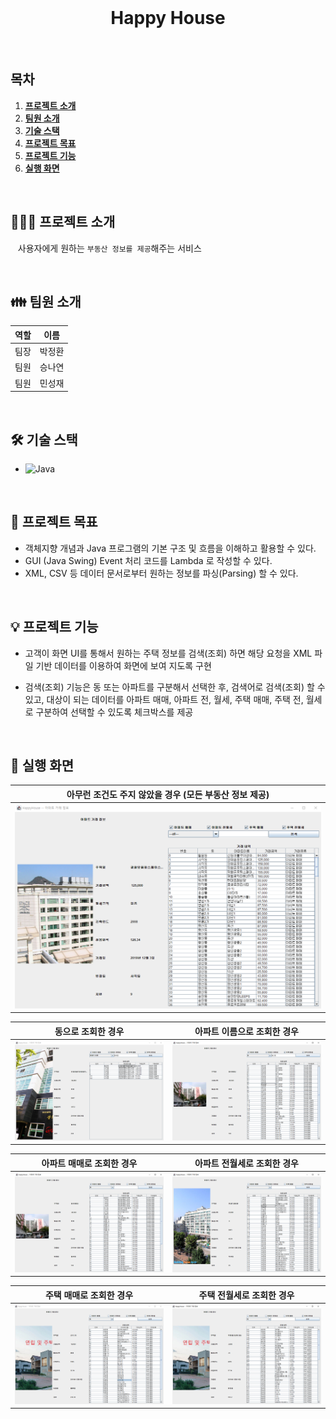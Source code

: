 <br />
<h1 align="center">Happy House</h1>
<br />

## 목차

1. [**프로젝트 소개**](#1)
2. [**팀원 소개**](#2)
3. [**기술 스택**](#3)
4. [**프로젝트 목표**](#4)
5. [**프로젝트 기능**](#5)
6. [**실행 화면**](#6)

<br />

<div id="1"></div>

## 💁🏻‍♂ 프로젝트 소개

&nbsp;&nbsp; 사용자에게 원하는 `부동산 정보를 제공`해주는 서비스

<br />

<div id="2"></div>

## 👪 팀원 소개

| 역할 |  이름  |
| :--: | :----: |
| 팀장 | 박정환 |
| 팀원 | 승나연 |
| 팀원 | 민성재 |

<br />

<div id="3"></div>

## 🛠 기술 스택

- ![Java](https://img.shields.io/badge/-Java-007396?&logo=java&logoColor=white)

<br />

<div id="4"></div>

## 🎯 프로젝트 목표

- 객체지향 개념과 Java 프로그램의 기본 구조 및 흐름을 이해하고 활용할 수 있다.
- GUI (Java Swing) Event 처리 코드를 Lambda 로 작성할 수 있다.
- XML, CSV 등 데이터 문서로부터 원하는 정보를 파싱(Parsing) 할 수 있다.

<br />

<div id="5"></div>

## 💡 프로젝트 기능

- 고객이 화면 UI를 통해서 원하는 주택 정보를 검색(조회) 하면 해당 요청을 XML 파일 기반 데이터를 이용하여 화면에 보여 지도록 구현

- 검색(조회) 기능은 동 또는 아파트를 구분해서 선택한 후, 검색어로 검색(조회) 할 수 있고, 대상이 되는 데이터를 아파트 매매, 아파트 전, 월세, 주택 매매, 주택 전, 월세로 구분하여 선택할 수 있도록 체크박스를 제공

<br />

<div id="6"></div>

## 📄 실행 화면

| 아무런 조건도 주지 않았을 경우 (모든 부동산 정보 제공) |
| :----------------------------------------------------: |
|       <img src="./capture/all.png" alt="all" />        |

|                     동으로 조회한 경우                      |                 아파트 이름으로 조회한 경우                 |
| :---------------------------------------------------------: | :---------------------------------------------------------: |
| <img src="./capture/searchByName.png" alt="searchByName" /> | <img src="./capture/searchByDong.png" alt="searchByDong" /> |

|                     아파트 매매로 조회한 경우                     |                    아파트 전월세로 조회한 경우                    |
| :---------------------------------------------------------------: | :---------------------------------------------------------------: |
| <img src="./capture/filterByAptSale.png" alt="filterByAptSale" /> | <img src="./capture/filterByAptRent.png" alt="filterByAptRent" /> |

|                        주택 매매로 조회한 경우                        |                       주택 전월세로 조회한 경우                       |
| :-------------------------------------------------------------------: | :-------------------------------------------------------------------: |
| <img src="./capture/filterByHouseSale.png" alt="filterByHouseSale" /> | <img src="./capture/filterByHouseRent.png" alt="filterByHouseRent" /> |
